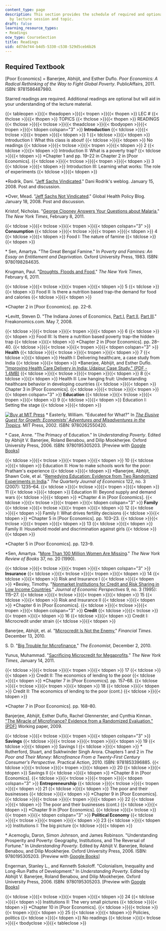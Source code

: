 ```yaml
---
content_type: page
description: This section provides the schedule of required and optional readings
  by lecture session and topic.
draft: false
learning_resource_types:
- Readings
ocw_type: CourseSection
title: Readings
uid: 4d7de744-b4d5-5330-c538-529d5ceb6b26
---
```

## Required Textbook

\[Poor Economics\] = Banerjee, Abhijit, and Esther Duflo. *Poor Economics: A Radical Rethinking of the Way to Fight Global Poverty*. PublicAffairs, 2011. ISBN: 9781586487980.

Starred readings are required. Additional readings are optional but will aid in your understanding of the lecture material.

{{< tableopen >}}{{< theadopen >}}{{< tropen >}}{{< thopen >}}
LEC #
{{< thclose >}}{{< thopen >}}
TOPICS
{{< thclose >}}{{< thopen >}}
READINGS
{{< thclose >}}{{< trclose >}}{{< theadclose >}}{{< tbodyopen >}}{{< tropen >}}{{< tdopen colspan="3" >}}
**Introduction**
{{< tdclose >}}{{< trclose >}}{{< tropen >}}{{< tdopen >}}
1
{{< tdclose >}}{{< tdopen >}}
Introduction I: What this class is about!
{{< tdclose >}}{{< tdopen >}}
No readings
{{< tdclose >}}{{< trclose >}}{{< tropen >}}{{< tdopen >}}
2
{{< tdclose >}}{{< tdopen >}}
Introduction II: What is a poverty trap?
{{< tdclose >}}{{< tdopen >}}
\*Chapter 1 and pp. 19–22 in Chapter 2 in \[Poor Economics\].
{{< tdclose >}}{{< trclose >}}{{< tropen >}}{{< tdopen >}}
3
{{< tdclose >}}{{< tdopen >}}
Introduction III: Learning what works: The role of experiments
{{< tdclose >}}{{< tdopen >}}

\*Rodrik, Dani. "[Jeff Sachs Vindicated](http://rodrik.typepad.com/dani_rodriks_weblog/2008/01/jeff-sachs-vind.html)." Dani Rodrik's weblog. January 15, 2008. Post and discussion.

\*Over, Mead. "[Jeff Sachs Not Vindicated](https://www.cgdev.org/blog/sachs-not-vindicated)." Global Health Policy Blog. January 18, 2008. Post and discussion.

Kristof, Nicholas. "[George Clooney Answers Your Questions about Malaria](http://kristof.blogs.nytimes.com/2011/02/08/george-clooney-answers-your-questions-about-malaria/)," *The New York Times*, February 8, 2011.

{{< tdclose >}}{{< trclose >}}{{< tropen >}}{{< tdopen colspan="3" >}}
**Consumption**
{{< tdclose >}}{{< trclose >}}{{< tropen >}}{{< tdopen >}}
4
{{< tdclose >}}{{< tdopen >}}
Food I: The nature of famine
{{< tdclose >}}{{< tdopen >}}

\* Sen, Amartya. "The Great Bengal Famine." In *Poverty and Famines: An Essay on Entitlement and Deprivation*. Oxford University Press, 1983. ISBN: 9780198284635.

Krugman, Paul. "[Droughts, Floods and Food](http://www.nytimes.com/2011/02/07/opinion/07krugman.html)," *The New York Times*, February 6, 2011.

{{< tdclose >}}{{< trclose >}}{{< tropen >}}{{< tdopen >}}
5
{{< tdclose >}}{{< tdopen >}}
Food II: Is there a nutrition based trap-the demand for food and calories
{{< tdclose >}}{{< tdopen >}}

\*Chapter 2 in \[Poor Economics\]. pp. 22–8.

\*Levitt, Steven D. "The Indiana Jones of Economics, [Part I](http://www.freakonomics.com/2008/05/05/the-indiana-jones-of-economics-part-i/), [Part II](http://www.freakonomics.com/2008/05/06/the-indiana-jones-of-economics-part-ii/), [Part III](http://www.freakonomics.com/2008/05/07/the-indiana-jones-of-economics-part-iii/)." Freakonomics.com. May 7, 2008.

{{< tdclose >}}{{< trclose >}}{{< tropen >}}{{< tdopen >}}
6
{{< tdclose >}}{{< tdopen >}}
Food III: Is there a nutrition based poverty trap-the hidden trap
{{< tdclose >}}{{< tdopen >}}
\*Chapter 2 in \[Poor Economics\]. pp. 28–40.
{{< tdclose >}}{{< trclose >}}{{< tropen >}}{{< tdopen colspan="3" >}}
**Health**
{{< tdclose >}}{{< trclose >}}{{< tropen >}}{{< tdopen >}}
7
{{< tdclose >}}{{< tdopen >}}
Health I: Delivering healthcare, a case study from India
{{< tdclose >}}{{< tdopen >}}
\*Banerjee, Abhijit, and Esther Duflo. ["Improving Health Care Delivery in India: Udaipur Case Study." (PDF - 1.4MB)](https://economics.mit.edu/sites/default/files/publications/Improving%20Health%20Care%20Delivery%20in%20India_%20Nov2009.p.pdf)
{{< tdclose >}}{{< trclose >}}{{< tropen >}}{{< tdopen >}}
8
{{< tdclose >}}{{< tdopen >}}
Health II: Low hanging fruit: Understanding healthcare behavior in developing countries
{{< tdclose >}}{{< tdopen >}}
Chapter 3 in \[Poor Economics\].
{{< tdclose >}}{{< trclose >}}{{< tropen >}}{{< tdopen colspan="3" >}}
**Education**
{{< tdclose >}}{{< trclose >}}{{< tropen >}}{{< tdopen >}}
9
{{< tdclose >}}{{< tdopen >}}
Education I: Setting the stage
{{< tdclose >}}{{< tdopen >}}

[![Buy at MIT Press](/images/mp_logo.gif)](https://mitpress.mit.edu/9780262550420) \* Easterly, William. "Educated for What?" In [*The Elusive Quest for Growth: Economists' Adventures and Misadventures in the Tropics*](https://mitpress.mit.edu/9780262550420). MIT Press, 2002. ISBN: 9780262550420.

\* Case, Anne. "The Primacy of Education." In *Understanding Poverty*. Edited by Abhijit V. Banerjee, Roland Benabou, and Dilip Mookherjee. Oxford University Press, 2006. ISBN: 9780195305203. \[Preview with [Google Books](http://books.google.com/books?id=qVNLt3Cei1EC&pg=PA271#v=onepage)\]

{{< tdclose >}}{{< trclose >}}{{< tropen >}}{{< tdopen >}}
10
{{< tdclose >}}{{< tdopen >}}
Education II: How to make schools work for the poor: Pratham's experience
{{< tdclose >}}{{< tdopen >}}
\*Banerjee, Abhijit, Shawn Cole, et al. "[Remedying Education: Evidence from Two Randomized Experiments in India](https://academic.oup.com/qje/article/122/3/1235/1879525)." *The Quarterly Journal of Economics* 122, no. 3 (2007): 1235–64.
{{< tdclose >}}{{< trclose >}}{{< tropen >}}{{< tdopen >}}
11
{{< tdclose >}}{{< tdopen >}}
Education III: Beyond supply and demand wars
{{< tdclose >}}{{< tdopen >}}
\*Chapter 4 in \[Poor Economics\].
{{< tdclose >}}{{< trclose >}}{{< tropen >}}{{< tdopen colspan="3" >}}
**Family**
{{< tdclose >}}{{< trclose >}}{{< tropen >}}{{< tdopen >}}
12
{{< tdclose >}}{{< tdopen >}}
Family I: What drives fertility decisions
{{< tdclose >}}{{< tdopen >}}
\*Chapter 5 in \[Poor Economics\]. pp. 103–23.
{{< tdclose >}}{{< trclose >}}{{< tropen >}}{{< tdopen >}}
13
{{< tdclose >}}{{< tdopen >}}
Family II: Household model and discrimination against girls
{{< tdclose >}}{{< tdopen >}}

\*Chapter 5 in \[Poor Economics\]. pp. 123–9.

\*Sen, Amartya. "[More Than 100 Million Women Are Missing](http://www.nybooks.com/articles/1990/12/20/more-than-100-million-women-are-missing/)." *The New York Review of Books* 37, no. 20 (1990).

{{< tdclose >}}{{< trclose >}}{{< tropen >}}{{< tdopen colspan="3" >}}
**Insurance**
{{< tdclose >}}{{< trclose >}}{{< tropen >}}{{< tdopen >}}
14
{{< tdclose >}}{{< tdopen >}}
Risk and Insurance I
{{< tdclose >}}{{< tdopen >}}
\*Besley, Timothy. "[Nonmarket Institutions for Credit and Risk Sharing in Low Income Countries](http://www.jstor.org/discover/10.2307/2138429?uid=3737496&uid=2&uid=4&sid=21101023748713)." *Journal of Economic Perspectives* 9, no. 3 (1995): 115–27.
{{< tdclose >}}{{< trclose >}}{{< tropen >}}{{< tdopen >}}
15
{{< tdclose >}}{{< tdopen >}}
Risk and Insurance II
{{< tdclose >}}{{< tdopen >}}
\*Chapter 6 in \[Poor Economics\].
{{< tdclose >}}{{< trclose >}}{{< tropen >}}{{< tdopen colspan="3" >}}
**Credit**
{{< tdclose >}}{{< trclose >}}{{< tropen >}}{{< tdopen >}}
16
{{< tdclose >}}{{< tdopen >}}
Credit I: Microcredit under strain
{{< tdclose >}}{{< tdopen >}}

Banerjee, Abhijit, et. al. "[Microcredit Is Not the Enemy](https://www.hks.harvard.edu/publications/microcredit-not-enemy)," *Financial Times*. December 13, 2010.

S. D. "[Big Trouble for Microfinance](http://www.economist.com/blogs/freeexchange/2010/12/microfinance)," *The Economist*, December 2, 2010.

Yunus, Muhammad. "[Sacrificing Microcredit for Megaprofits](http://www.nytimes.com/2011/01/15/opinion/15yunus.html?_r=1)." *The New York Times*, January 14, 2011.

{{< tdclose >}}{{< trclose >}}{{< tropen >}}{{< tdopen >}}
17
{{< tdclose >}}{{< tdopen >}}
Credit II: The economics of lending to the poor
{{< tdclose >}}{{< tdopen >}}
\*Chapter 7 in \[Poor Economics\]. pp. 157–68.
{{< tdclose >}}{{< trclose >}}{{< tropen >}}{{< tdopen >}}
18
{{< tdclose >}}{{< tdopen >}}
Credit II: The economics of lending to the poor (cont.)
{{< tdclose >}}{{< tdopen >}}

\*Chapter 7 in \[Poor Economics\]. pp. 168–80.

Banjerjee, Abhijit, Esther Duflo, Rachel Glennerster, and Cynthia Kinnan. ["The Miracle of Microfinance? Evidence from a Randomized Evaluation." (PDF)](https://economics.mit.edu/sites/default/files/publications/spandana_Mar14_final.pdf) Working paper, 2009.

{{< tdclose >}}{{< trclose >}}{{< tropen >}}{{< tdopen colspan="3" >}}
**Savings**
{{< tdclose >}}{{< trclose >}}{{< tropen >}}{{< tdopen >}}
19
{{< tdclose >}}{{< tdopen >}}
Savings I
{{< tdclose >}}{{< tdopen >}}
\* Rutherford, Stuart, and Sukhwinder Singh Arora. Chapters 1 and 2 in *The Poor and Their Money: Microfinance From a Twenty-First Century Consumer's Perspective*. Practical Action, 2010. ISBN: 9781853396885.
{{< tdclose >}}{{< trclose >}}{{< tropen >}}{{< tdopen >}}
20
{{< tdclose >}}{{< tdopen >}}
Savings II
{{< tdclose >}}{{< tdopen >}}
\*Chapter 8 in \[Poor Economics\].
{{< tdclose >}}{{< trclose >}}{{< tropen >}}{{< tdopen colspan="3" >}}
**Entrepreneurship**
{{< tdclose >}}{{< trclose >}}{{< tropen >}}{{< tdopen >}}
21
{{< tdclose >}}{{< tdopen >}}
The poor and their businesses
{{< tdclose >}}{{< tdopen >}}
\*Chapter 9 in \[Poor Economics\].
{{< tdclose >}}{{< trclose >}}{{< tropen >}}{{< tdopen >}}
22
{{< tdclose >}}{{< tdopen >}}
The poor and their businesses (cont.)
{{< tdclose >}}{{< tdopen >}}
\*Chapter 9 in \[Poor Economics\].
{{< tdclose >}}{{< trclose >}}{{< tropen >}}{{< tdopen colspan="3" >}}
**Political Economy**
{{< tdclose >}}{{< trclose >}}{{< tropen >}}{{< tdopen >}}
23
{{< tdclose >}}{{< tdopen >}}
Institutions I: The big picture
{{< tdclose >}}{{< tdopen >}}

\* Acemoglu, Daron, Simon Johnson, and James Robinson. "Understanding Prosperity and Poverty: Geography, Institutions, and The Reversal of Fortune." In *Understanding Poverty*. Edited by Abhijit V. Banerjee, Roland Benabou, and Dilip Mookherjee. Oxford University Press, 2006. ISBN: 9780195305203. \[Preview with [Google Books](http://books.google.com/books?id=qVNLt3Cei1EC&pg=PA19#v=onepage)\]

Engerman, Stanley L., and Kenneth Sokoloff. "Colonialism, Inequality and Long-Run Paths of Development." In *Understanding Poverty*. Edited by Abhijit V. Banerjee, Roland Benabou, and Dilip Mookherjee. Oxford University Press, 2006. ISBN: 9780195305203. \[Preview with [Google Books](http://books.google.com/books?id=qVNLt3Cei1EC&pg=PA37#v=onepage)\]

{{< tdclose >}}{{< trclose >}}{{< tropen >}}{{< tdopen >}}
24
{{< tdclose >}}{{< tdopen >}}
Institutions II: The very small pictures
{{< tdclose >}}{{< tdopen >}}
\*Chapter 10 in \[Poor Economics\].
{{< tdclose >}}{{< trclose >}}{{< tropen >}}{{< tdopen >}}
25
{{< tdclose >}}{{< tdopen >}}
Policies, politics
{{< tdclose >}}{{< tdopen >}}
No readings
{{< tdclose >}}{{< trclose >}}{{< tbodyclose >}}{{< tableclose >}}